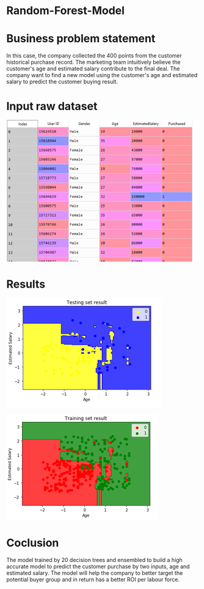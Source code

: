 # Random-Forest-Model
# Business problem statement
In this case, the company collected the 400 points from the customer historical purchase record. The marketing team intuitively believe the customer's age and estimated salary contribute to the final deal. The company want to find a new model using the customer's age and estimated salary to predict the customer buying result.
# Input raw dataset
![](DataFrame.PNG)

# Results
![](TestingSetResult.PNG)

![](TrainingSetResult.PNG)

# Coclusion
The model trained by 20 decision trees and ensembled to build a high accurate model to predict the customer purchase by two inputs, age and estimated salary. The model will help the company to better target the potential buyer group and in return has a better ROI per labour force.  
